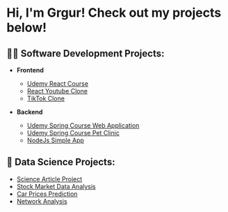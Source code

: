 <h1>Hi, I'm Grgur! Check out my projects below!</h1>

<h2>👨‍💻 Software Development Projects:</h2>

- <b>Frontend</b>
  - [Udemy React Course](https://github.com/GrgZiv/Udemy_React_Course)
  - [React Youtube Clone](https://github.com/GrgZiv/React_Youtube_Clone)
  - [TikTok Clone](https://github.com/GrgZiv/TikTok_clone)

- <b>Backend</b>
  - [Udemy Spring Course Web Application](https://github.com/GrgZiv/spring5webapp)
  - [Udemy Spring Course Pet Clinic](https://github.com/GrgZiv/sfg-pet-clinic)
  - [NodeJs Simple App](https://github.com/GrgZiv/Node_JS_API)

<h2>🤖 Data Science Projects:</h2>

  - [Science Article Project](https://github.com/GrgZiv/Science_Article_Project/tree/main)
  - [Stock Market Data Analysis](https://github.com/GrgZiv/Stock_Market_Data_Analysis)
  - [Car Prices Prediction](https://github.com/GrgZiv/Car_Prices_Prediction)
  - [Network Analysis](https://github.com/GrgZiv/Network-Analysis)
